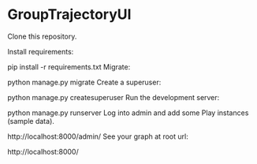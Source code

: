 # GroupTrajectoryUI

Clone this repository.

Install requirements:

pip install -r requirements.txt
Migrate:

python manage.py migrate
Create a superuser:

python manage.py createsuperuser
Run the development server:

python manage.py runserver
Log into admin and add some Play instances (sample data).

http://localhost:8000/admin/
See your graph at root url:

http://localhost:8000/
